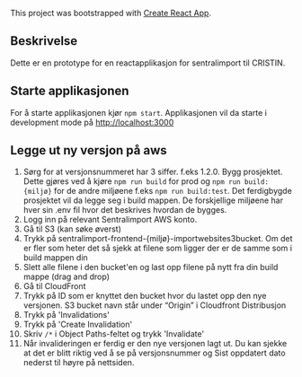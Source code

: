 This project was bootstrapped with [Create React App](https://github.com/facebook/create-react-app).

## Beskrivelse

Dette er en prototype for en reactapplikasjon for sentralimport til CRISTIN.

## Starte applikasjonen
For å starte applikasjonen kjør `npm start`. Applikasjonen vil da starte i development mode på [http://localhost:3000](http://localhost:3000) 

## Legge ut ny versjon på aws

1. Sørg for at versjonsnummeret har 3 siffer. f.eks 1.2.0. Bygg prosjektet. Dette gjøres ved å kjøre `npm run build` for prod og `npm run build:{miljø}` for de andre miljøene f.eks `npm run build:test`. Det ferdigbygde prosjektet vil da legge seg i build mappen. De forskjellige miljøene har hver sin .env fil hvor det beskrives hvordan de bygges.
2. Logg inn på relevant Sentralimport AWS konto.
3. Gå til S3 (kan søke øverst)
4. Trykk på sentralimport-frontend-{miljø}-importwebsites3bucket. Om det er fler som heter det så sjekk at filene som ligger der er de samme som i build mappen din
5. Slett alle filene i den bucket'en og last opp filene på nytt fra din build mappe (drag and drop)
7. Gå til CloudFront
8. Trykk på ID som er knyttet den bucket hvor du lastet opp den nye versjonen. S3 bucket navn står under “Origin” i Cloudfront Distribusjon
9. Trykk på 'Invalidations'
10. Trykk på 'Create Invalidation'
11. Skriv `/*` i Object Paths-feltet og trykk 'Invalidate'
12. Når invalideringen er ferdig er den nye versjonen lagt ut. Du kan sjekke at det er blitt riktig ved å se på versjonsnummer og Sist oppdatert dato nederst til høyre på nettsiden.
